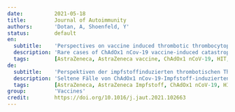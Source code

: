 ```yaml
---
date:          2021-05-18
title:         Journal of Autoimmunity
authors:       'Dotan, A, Shoenfeld, Y'
status:        default
en:
  subtitle:    'Perspectives on vaccine induced thrombotic thrombocytopenia'
  description: 'Rare cases of ChAdOx1 nCov-19 vaccine-induced catastrophic thrombotic thrombocytopenia disorder had been documented. The disorder presents as extensive thrombosis in atypical sites, alongside thrombocytopenia with PF4 autoantibody.     Molecular mimicry between human and components of SARS-CoV-2 might trigger the production of PF4 autoantibody. Abstract: As the novel SARS-CoV-2 continues to infect numerous individuals worldwide, one of the leading approaches in dealing with the global health crisis is vaccination against the COVID-19. Due to recent reports, vaccination with ChAdOx1 nCov-19 (developed by Oxford and AstraZeneca) may result in a vaccine-induced catastrophic thrombotic thrombocytopenia disorder. Thus, as of March 16 of 2021, vaccination programs in 18 countries had been suspended until further examination, including Sweden, Germany and France. This disorder presents as extensive thrombosis in atypical sites, primarily in the cerebral venous, alongside thrombocytopenia and the production of autoantibody against platelet-factor 4 (PF4). PF4 autoantibody has the ability to binds the human FcRγIIA receptor of platelets and contribute to their aggregation. This rare adverse effect extremely resembles the clinical presentation of the classical immune-mediated HIT disorder, which occurs following exposure to heparin. Surprisingly, none of these patients had been pre-exposed to heparin before disease onset, leading to the hypothesis that a viral antigen from the vaccine had triggered the response. Importantly, COVID-19 had been associated with numerous autoimmune manifestations, including the production of pathogenic autoantibodies, new onset of autoimmune diseases and disorders. As the ChAdOx1 nCov-19 vaccination leads to the synthesis of specific SARS-CoV-2-proteins, they may trigger a production of PF4 autoantibody though molecular mimicry phenomena, while vaccination compounds lead to a rigorous bystander activation of immune cells. If existing, removing such homological sequences from the vaccine may eliminate this phenomenon. In contrast, it needs to be emphasized that the ChAdOx1 nCoV-19 vaccine was found to be safe and efficacious against symptomatic COVID-19 in randomized controlled trials, which included 23,848 participants from the UK, Brazil and South Africa.'
  tags:        [AstraZeneca, AstraZeneca vaccine, ChAdOx1 nCoV-19, HIT, Heparin-induced thrombocytopenia, Hypercoagulation, Hyperstimulation, Molecular mimicry, PF4, Thrombocytopenia, Thrombosis, Vaccination]
de:
  subtitle:    'Perspektiven der impfstoffinduzierten thrombotischen Thrombozytopenie'
  description: 'Seltene Fälle von ChAdOx1 nCov-19-Impfstoff-induzierten katastrophalen thrombotischen Thrombozytopenie-Erkrankungen wurden dokumentiert. Die Erkrankung äußert sich durch ausgedehnte Thrombosen an atypischen Stellen, begleitet von einer Thrombozytopenie mit PF4-Autoantikörpern. Molekulare Mimikry zwischen dem Menschen und Komponenten von SARS-CoV-2 könnte die Produktion von PF4-Autoantikörpern auslösen. Zusammenfassung: Da das neuartige SARS-CoV-2 weiterhin zahlreiche Menschen weltweit infiziert, ist einer der wichtigsten Ansätze zur Bewältigung der globalen Gesundheitskrise die Impfung gegen COVID-19. Jüngsten Berichten zufolge kann die Impfung mit ChAdOx1 nCov-19 (entwickelt von Oxford und AstraZeneca) zu einer durch den Impfstoff ausgelösten katastrophalen thrombotischen Thrombozytopenie-Erkrankung führen. Daher wurden am 16. März 2021 die Impfprogramme in 18 Ländern bis zu weiteren Untersuchungen ausgesetzt, darunter Schweden, Deutschland und Frankreich. Diese Erkrankung äußert sich durch ausgedehnte Thrombosen an atypischen Stellen, vor allem in den Hirnvenen, sowie durch Thrombozytopenie und die Bildung von Autoantikörpern gegen den Plättchenfaktor 4 (PF4). PF4-Autoantikörper sind in der Lage, an den menschlichen FcRγIIA-Rezeptor von Blutplättchen zu binden und zu deren Aggregation beizutragen. Diese seltene unerwünschte Wirkung ähnelt stark dem klinischen Bild der klassischen immunvermittelten HIT, die nach Heparineinnahme auftritt. Überraschenderweise war keiner dieser Patienten vor Ausbruch der Krankheit mit Heparin in Kontakt gekommen, was zu der Hypothese führte, dass ein virales Antigen aus dem Impfstoff die Reaktion ausgelöst hatte. Wichtig ist, dass COVID-19 mit zahlreichen Autoimmunmanifestationen in Verbindung gebracht wurde, einschließlich der Produktion von pathogenen Autoantikörpern, neu auftretenden Autoimmunerkrankungen und Störungen. Da die ChAdOx1 nCov-19-Impfung zur Synthese spezifischer SARS-CoV-2-Proteine führt, könnten diese durch molekulare Mimikry-Phänomene die Produktion von PF4-Autoantikörpern auslösen, während die Impfstoffe zu einer rigorosen Bystander-Aktivierung von Immunzellen führen. Falls vorhanden, könnte die Entfernung solcher homologischen Sequenzen aus dem Impfstoff dieses Phänomen beseitigen. Demgegenüber ist zu betonen, dass sich der ChAdOx1 nCoV-19-Impfstoff in randomisierten kontrollierten Studien mit 23 848 Teilnehmern aus dem Vereinigten Königreich, Brasilien und Südafrika als sicher und wirksam gegen symptomatische COVID-19 erwiesen hat.' 
  tags:        [AstraZeneca, AstraZeneca Impfstoff, ChAdOx1 nCoV-19, HIT, Heparin-induzierte Thrombozytopenie, Hyperkoagulation, Hyperstimulation, Molekulare Mimikry, PF4, Thrombozytopenie, Thrombose, Impfung]
group:         'Vaccines'
credit:        https://doi.org/10.1016/j.jaut.2021.102663
---
```

